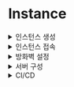 # Instance

<details>
    <summary>인스턴스 생성</summary>

1. [리소스 실행] VM 인스턴스 생성 클릭
   ![Alt text](image/1.png)

<br/>

2. [이미지 및 구성] 이미지 변경 클릭
   ![Alt text](image/2.png)

<br/>

3. [이미지 선택] 서버 운영체제 고른 후 이미지 선택
   ![Alt text](image/3.png)

<br/>

4. [SSH키 추가] 서버에 접속할때 사용하기 위한 키 다운로드 (다시 발급받을 수 없으므로 파일을 관리해야함.)
   ![Alt text](image/4.png)

<br/>

5. [생성] 인스턴스 생성
   ![Alt text](image/5.png)

<br/>

6. [인스턴스] 기다리면 초록색으로 변경되고 구성이 완료됨.
   ![Alt text](image/6.png)

</details>

<details>
    <summary>인스턴스 접속</summary>

1. [모바엑스텀 설치](https://mobaxterm.mobatek.net/)
2. [세션] 새로운 세션 만들기 위해 세션 클릭
   ![Alt text](image2/1.png)

<br/>

3. [SSH] Remote host : 인스턴스 공용 IPv4 주소를 넣어주고, 인스턴스 생성하며 발급 받은 키 파일을 등록.
   ![Alt text](image2/2.png)

<br/>

4. [접속] 기본 로그인은 ubuntu.
   ![Alt text](image2/3.png)

</details>

<details>
    <summary>방화벽 설정</summary>

1. 서브넷 방화벽 해제를 위해 서브넷 접속
   ![Alt text](image3/1.png)

<br/>

4. 보안 목록 선택
   ![Alt text](image3/2.png)

<br/>

4. 신규 규칙 추가
   ![Alt text](image3/3.png)

<br/>

5. 서버간 라우팅 허용 규칙 추가
   ![Alt text](image3/4.png)

</details>

<details>
    <summary>서버 구성</summary>

- [Ubuntu](https://github.com/away0419/Study-2023/tree/main/Linux/Ubuntu#명령어)
</details>

<details>
    <summary>CI/CD</summary>

- [CI/CD](https://github.com/away0419/Study-2023/tree/main/CI-CD)
</details>
